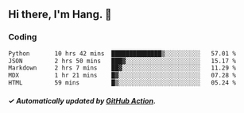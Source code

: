 ## Hi there, I'm Hang. 👋

### Coding

<!--START_SECTION:waka-->

```txt
Python       10 hrs 42 mins  ██████████████▒░░░░░░░░░░   57.01 %
JSON         2 hrs 50 mins   ███▓░░░░░░░░░░░░░░░░░░░░░   15.17 %
Markdown     2 hrs 7 mins    ██▓░░░░░░░░░░░░░░░░░░░░░░   11.29 %
MDX          1 hr 21 mins    █▓░░░░░░░░░░░░░░░░░░░░░░░   07.28 %
HTML         59 mins         █▒░░░░░░░░░░░░░░░░░░░░░░░   05.24 %
```

<!--END_SECTION:waka-->

##### ✓ Automatically updated by [GitHub Action](https://github.com/huhuhang/huhuhang/actions).
